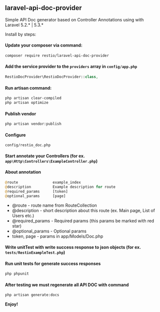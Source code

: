 ## laravel-api-doc-provider
Simple API Doc generator based on Controller Annotations using with Laravel 5.2.* | 5.3.*

Install by steps:
#### Update your composer via command:
```bash
composer require restio/laravel-api-doc-provider
```

#### Add the service provider to the `providers` array in `config/app.php`

```php
RestioDocProvider\RestioDocProvider::class,
```

#### Run artisan command:

```bash
php artisan clear-compiled
php artisan optimize
```

#### Publish vendor

```bash
php artisan vendor:publish
```

#### Configure 
`config/restio_doc.php`

#### Start annotate your Controllers (for ex. `app\Http\Controllers\ExampleController.php`)

#### About annotation
```php
@route                example_index
@description          Example description for route
@required_params      [token]
@optional_params      [page]
```

- @route - route name from RouteCollection
- @description - short description about this route (ex. Main page, List of Users etc.)
- @required_params - Required params (this params be marked with red star)
- @optional_params - Optional params
- token, page - params in app/Models/Doc.php

#### Write unitTest with write success response to json objects (for ex. `tests/RestioExampleTest.php`)

#### Run unit tests for generate success responses
```bash
php phpunit
```

#### After testing we must regenerate all API DOC with command
```bash
php artisan generate:docs
```

**Enjoy!**

